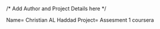 /* Add Author and Project Details here */

Name= Christian AL Haddad
Project= Assesment 1 coursera

